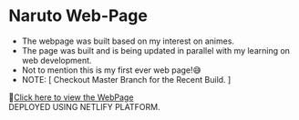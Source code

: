 # Naruto Web-Page

- The webpage was built based on my interest on animes.
- The page was built and is being updated in parallel with my learning on web development.
- Not to mention this is my first ever web page!😅
- NOTE: [ Checkout Master Branch for the Recent Build. ]

🔗[Click here to view the WebPage](https://responsiveanimewebpage.netlify.app/)  
   DEPLOYED USING NETLIFY PLATFORM.
